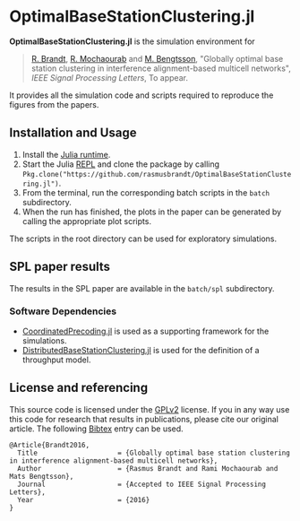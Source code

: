 # OptimalBaseStationClustering.jl

**OptimalBaseStationClustering.jl** is the simulation environment for
> [R. Brandt][rabr5411], [R. Mochaourab][ramimo] and [M. Bengtsson][matben], "Globally optimal base station clustering in interference alignment-based multicell networks", _IEEE Signal Processing Letters_, To appear.

It provides all the simulation code and scripts required to reproduce the figures from the papers.

## Installation and Usage

1. Install the [Julia runtime](http://julialang.org/downloads/).
2. Start the Julia [REPL](https://en.wikipedia.org/wiki/Read%E2%80%93eval%E2%80%93print_loop) and clone the package by calling `Pkg.clone("https://github.com/rasmusbrandt/OptimalBaseStationClustering.jl")`.
3. From the terminal, run the corresponding batch scripts in the `batch` subdirectory.
4. When the run has finished, the plots in the paper can be generated by calling the appropriate plot scripts.

The scripts in the root directory can be used for exploratory simulations.

## SPL paper results
The results in the SPL paper are available in the `batch/spl` subdirectory.

### Software Dependencies
* [CoordinatedPrecoding.jl][CoordinatedPrecodingJL] is used as a supporting framework for the simulations.
* [DistributedBaseStationClustering.jl][DistributedBaseStationClusteringJL] is used for the definition of a throughput model.

## License and referencing
This source code is licensed under the [GPLv2][gplv2] license. If you in any way
use this code for research that results in publications, please cite our
original article. The following [Bibtex][bibtex] entry can be used.
```
@Article{Brandt2016,
  Title                    = {Globally optimal base station clustering in interference alignment-based multicell networks},
  Author                   = {Rasmus Brandt and Rami Mochaourab and Mats Bengtsson},
  Journal                  = {Accepted to IEEE Signal Processing Letters},
  Year                     = {2016}
}
```

[rabr5411]: http://www.kth.se/profile/rabr5411
[ramimo]: http://people.kth.se/~ramimo/
[matben]: http://www.kth.se/profile/matben
[CoordinatedPrecodingJL]: https://github.com/rasmusbrandt/CoordinatedPrecoding.jl
[DistributedBaseStationClusteringJL]: https://github.com/rasmusbrandt/DistributedBaseStationClustering.jl
[ConvexJL]: https://github.com/JuliaOpt/Convex.jl
[MosekJL]: https://github.com/JuliaOpt/Mosek.jl
[gplv2]: http://choosealicense.com/licenses/gpl-v2
[bibtex]: http://www.bibtex.org/
